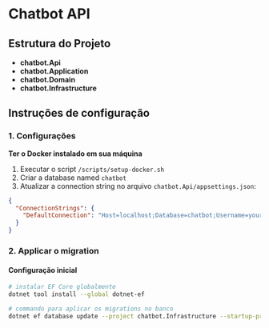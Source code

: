 # Chatbot API

## Estrutura do Projeto

- **chatbot.Api**
- **chatbot.Application**
- **chatbot.Domain**
- **chatbot.Infrastructure**

## Instruções de configuração

### 1. Configurações

**Ter o Docker instalado em sua máquina**

1. Executar o script `/scripts/setup-docker.sh`
2. Criar a database named `chatbot`
3. Atualizar a connection string no arquivo `chatbot.Api/appsettings.json`:

```json
{
  "ConnectionStrings": {
    "DefaultConnection": "Host=localhost;Database=chatbot;Username=your_username;Password=your_password"
  }
}
```

### 2. Applicar o migration


#### Configuração inicial 
```bash
# instalar EF Core globalmente
dotnet tool install --global dotnet-ef

# commando para aplicar os migrations no banco
dotnet ef database update --project chatbot.Infrastructure --startup-project chatbot.Api
```

